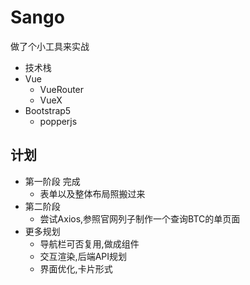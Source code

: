 # Sango

做了个小工具来实战
- 技术栈
- Vue
  - VueRouter
  - VueX
- Bootstrap5
  - popperjs

## 计划

- 第一阶段 完成
  - 表单以及整体布局照搬过来
- 第二阶段
  - 尝试Axios,参照官网列子制作一个查询BTC的单页面
- 更多规划
  - 导航栏可否复用,做成组件
  - 交互渲染,后端API规划
  - 界面优化,卡片形式
